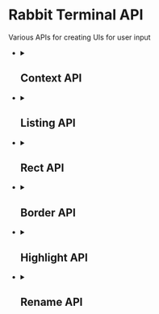 <h1>Rabbit Terminal API</h1>
Various APIs for creating UIs for user input
<ul>
    <li>
        <details>
            <summary><h2>Context API</h2></summary>
            Creates and manages various windows and their associated buffers. This allows for all windows to be closed at once
            when Rabbit is no longer focused, and allows child windows to be closed when the parent window is closed, too.
            <pre lang="lua">local CTX = require("rabbit.term.ctx")</pre>
            <ul>
                <li>
                    <details>
                        <summary>
                            <code>CTX.<b>append</b>(<i>bufnr</i>, <i>winnr</i>, <i>parent?</i>)</code>
                            → <a href="../docs/ui.lua#L13">Rabbit.UI.Workspace</a>
                            <br>
                            Appends a buffer and window to the context. Also binds the <code>WinClosed</code> and <code>BufDelete</code> events.
                        </summary>
                        <ul>
                            <li>
                                <b>Parameters</b><br>
                                <table>
                                    <tr>
                                        <th>param</th>
                                        <th>type</th>
                                        <th>details</th>
                                    </tr>
                                    <tr>
                                        <td>bufnr</td>
                                        <td>integer</td>
                                        <td>Buffer ID</td>
                                    </tr>
                                    <tr>
                                        <td>winnr</td>
                                        <td>integer</td>
                                        <td>Window ID</td>
                                    </tr>
                                    <tr>
                                        <td>parent <sub>?</sub></td>
                                        <td><a href="../docs/ui.lua#L13">Rabbit.UI.Workspace</a></td>
                                        <td>Parent workspace; When the parent is deleted, this workspace will be deleted too</td>
                                    </tr>
                                </table>
                            </li>
                            <li>
                                <b>Returns</b>
                                <table>
                                    <tr>
                                        <td><a href="../docs/ui.lua#L13">Rabbit.UI.Workspace</a></td>
                                        <td>The newly created workspace</td>
                                    </tr>
                                </table>
                            </li>
                        </ul>
                        <br><br>
                    </details>
                </li>
                <li>
                    <details>
                        <summary>
                            <code>CTX.<b>workspace</b>(<i>bufnr</i>, <i>winnr</i>)</code>
                            → <a href="../docs/ui.lua#L13">Rabbit.UI.Workspace</a>
                            <br>
                            Creates a workspace but does not append it to the context.
                        </summary>
                        <ul>
                            <li>
                                <b>Parameters</b><br>
                                <table>
                                    <tr>
                                        <th>param</th>
                                        <th>type</th>
                                        <th>details</th>
                                    </tr>
                                    <tr>
                                        <td>bufnr</td>
                                        <td>integer</td>
                                        <td>Buffer ID</td>
                                    </tr>
                                    <tr>
                                        <td>winnr</td>
                                        <td>integer</td>
                                        <td>Window ID</td>
                                    </tr>
                                </table>
                            </li>
                            <li>
                                <b>Returns</b>
                                <table>
                                    <tr>
                                        <td><a href="../docs/ui.lua#L13">Rabbit.UI.Workspace</a></td>
                                        <td>The newly created workspace</td>
                                    </tr>
                                </table>
                            </li>
                        </ul>
                        <br><br>
                    </details>
                </li>
                <li>
                    <details>
                        <summary>
                            <code>CTX.<b>clear</b>()</code>
                            <br>
                            Clears the context; closes all windows and buffers
                        </summary>
                        <ul>
                            <li><i>Takes no parameters</i></li>
                            <li><i>Doesn't return anything</i></li>
                        </ul>
                        <br><br>
                    </details>
                </li>
                <li>
                    <details>
                        <summary>
                            <code>CTX.<b>close</b>(<i>ws</i>)</code>
                            <br>
                            Closes a window and buffer, and removes it from the context stack
                        </summary>
                        <ul>
                            <li>
                                <b>Parameters</b>
                                <table>
                                    <tr>
                                        <th>param</th>
                                        <th>type</th>
                                        <th>details</th>
                                    </tr>
                                    <tr>
                                        <td>ws</td>
                                        <td><a href="../docs/ui.lua#L13">Rabbit.UI.Workspace</a></td>
                                        <td>Workspace to close</td>
                                    </tr>
                                </table>
                            </li>
                            <li><i>Doesn't return anything</i></li>
                        </ul>
                        <br><br>
                    </details>
                </li>
            </ul>
        </details>
    </li>
    <li>
        <details>
            <summary><h2>Listing API</h2></summary>
            Lists the buffers, files, and collections to the workspace provided by the Context API
            <pre lang="lua">local UIL = require("rabbit.term.listing")</pre>
            <ul>
                <li>
                    <details>
                        <summary>
                            <code>UIL.<b>rect</b>(<i>win</i>, <i>z</i>)</code>
                            → <a href="https://neovim.io/doc/user/api.html#api-win_config">vim.api.keyset.win_config</a>
                            <br>
                            Creates a win_config based on width, hight, position, and split options, as specified in the user's config.
                        </summary>
                        <ul>
                            <li>
                                <b>Parameters</b>
                                <table>
                                    <tr>
                                        <th>param</th>
                                        <th>type</th>
                                        <th>details</th>
                                    </tr>
                                    <tr>
                                        <td>win</td>
                                        <td>integer</td>
                                        <td>Parent window. This is used to make sure Rabbit's workspaces aren't out of bounds.</td>
                                    </tr>
                                    <tr>
                                        <td>z</td>
                                        <td>integer</td>
                                        <td>Z-index</td>
                                    </tr>
                                </table>
                            </li>
                            <li>
                                <b>Returns</b>
                                <table>
                                    <tr>
                                        <td><a href="https://neovim.io/doc/user/api.html#api-win_config">vim.api.keyset.win_config</a></td>
                                        <td>Window config to be passed to <code>vim.api.nvim_open_win</code></td>
                                    </tr>
                                </table>
                            </li>
                            <li>
                                <b>Error handling</b>
                                <ol>
                                    <li>
                                        If the user's <code>opts.spawn.mode</code> is NOT <code>split</code> or <code>float</code>,
                                        it will fall back to <code>fullscreen</code>
                                    </li>
                                    <li>
                                        When the user's <code>opts.spawn.mode</code> is <code>split</code>,
                                        if the split side is not valid, it will fall back to <code>right</code>
                                    </li>
                                    <li>
                                        When the user's <code>opts.spawn.mode</code> is <code>float</code>,
                                        if the float side is not valid, it will fall back to the top-left corner
                                    </li>
                                    <li>Default width is 64</li>
                                    <li>Default height is 24</li>
                                </ol>
                            </li>
                        </ul>
                        <br><br>
                    </details>
                </li>
                <li>
                    <details>
                        <summary>
                            <code>UIL.<b>spawn</b>(<i>plugin</i>)</code><br>
                            Spawns a new listing window
                        </summary>
                        <ul>
                            <li>
                                <b>Parameters</b>
                                <table>
                                    <tr>
                                        <th>param</th>
                                        <th>type</th>
                                        <th>details</th>
                                    </tr>
                                    <tr>
                                        <td rowspan="2">plugin</td>
                                        <td>string</td>
                                        <td>Plugin name to open a listing for</td>
                                    </tr>
                                    <tr>
                                        <td><a href="../docs/plugins.lua#L1">Rabbit.Plugin</a></td>
                                        <td>Plugin object to open a listing for</td>
                                    </tr>
                                </table>
                            </li>
                            <li><i>Doesn't return anything</i></li>
                            <li>
                                <b>Notes</b>
                                <ul>
                                    <li>Immediately calls the `plugin.<b>list</b>` function</li>
                                </ul>
                            </li>
                        </ul>
                        <br><br>
                    </details>
                </li>
                <li>
                    <details>
                        <summary>
                            <code>UIL.<b>draw_border</b>(<i>ws</i>)</code><br>
                            Draws the border for a workspace
                        </summary>
                        <ul>
                            <li>
                                <b>Parameters</b>
                                <table>
                                    <tr>
                                        <th>param</th>
                                        <th>type</th>
                                        <th>details</th>
                                    </tr>
                                    <tr>
                                        <td>ws</td>
                                        <td><a href="../docs/ui.lua#L13">Rabbit.UI.Workspace</a></td>
                                        <td>Workspace to draw the border for</td>
                                    </tr>
                                </table>
                            </li>
                            <li><i>Doesn't return anything</i></li>
                        </ul>
                        <br><br>
                    </details>
                </li>
                <li>
                    <details>
                        <summary>
                            <code>UIL.<b>list</b>(<i>entries</i>)</code>
                            → <a href="../docs/term.lua#L1">Rabbit.Listing.Entry</a>[]
                            <br>
                            Lists entries
                        </summary>
                        <ul>
                            <li>
                                <b>Parameters</b>
                                <table>
                                    <tr>
                                        <th>param</th>
                                        <th>type</th>
                                        <th>details</th>
                                    </tr>
                                    <tr>
                                        <td>entries</td>
                                        <td><a href="../docs/term.lua#L1">Rabbit.Listing.Entry</a>[]</td>
                                        <td>Entries to list</td>
                                    </tr>
                                </table>
                            </li>
                            <li>
                                <b>Returns</b>
                                <table>
                                    <td><a href="../docs/term.lua#L1">Rabbit.Listing.Entry</a></td>
                                    <td>
                                        Entries listed. It returns this so you can save the entries and
                                        list them in a single line, eg `local entries = UIL.list(plugin.list())`
                                    </td>
                                </table>
                            </li>
                        </ul>
                        <br><br>
                    </details>
                </li>
                <li>
                    <details>
                        <summary>
                            <code>UIL.<b>close</b>()</code>
                            <br>
                            Closes the listing and returns the user to the previously opened window and buffer
                        </summary>
                        <ul>
                            <li><i>Takes no parameters</i></li>
                            <li><i>Doesn't return anything</i></li>
                        </ul>
                        <br><br>
                    </details>
                </li>
                <li>
                    <details>
                        <summary>
                            <code>UIL.<b>workspace</b>()</code>
                            → <a href="../docs/ui.lua#L13">Rabbit.UI.Workspace</a>[2]
                            <br>
                            Returns the existing foreground and background workspaces, should you want
                            to manipulate them directly
                        </summary>
                        <ul>
                            <li><i>Takes no parameters</i></li>
                            <li>
                                <b>Returns</b>
                                <table>
                                    <tr>
                                        <th>idx</th>
                                        <th>type</th>
                                        <th>description</th>
                                    </tr>
                                    <tr>
                                        <td>1</td>
                                        <td><a href="../docs/ui.lua#L13">Rabbit.UI.Workspace</a></td>
                                        <td>Background workspace, consisting of the border and legend</td>
                                    </tr>
                                    <tr>
                                        <td>2</td>
                                        <td><a href="../docs/ui.lua#L13">Rabbit.UI.Workspace</a></td>
                                        <td>Foreground workspace, consisting of the listing</td>
                                    </tr>
                                </table>
                            </li>
                        </ul>
                        <br><br>
                    </details>
                </li>
                <li>
                    <details>
                        <summary>
                            <code>UIL.<b>apply_actions</b>()</code><br>
                            Applies the curreny entry's actions to the foreground buffer, and writes
                            the legend at the bottom of the background buffer
                        </summary>
                        <ul>
                            <li><i>Takes no parameters</i></li>
                            <li><i>Doesn't return anything</i></li>
                            <li>
                                <b>Notes</b>
                                <ul>
                                    <li>This also unsets any previously set actions</li>
                                    <li>Currently, only keymaps in normal mode are supported</li>
                                </ul>
                            </li>
                        </ul>
                        <br><br>
                    </details>
                </li>
            </ul>
        </details>
    </li>
    <li>
        <details>
            <summary><h2>Rect API</h2></summary>
            Bounding client rects
            <pre lang="lua">local RECT = require("rabbit.term.rect")</pre>
            <ul>
                <li>
                    <details>
                        <summary>
                            <code>RECT.<b>calc</b>(<i>rect</i>, <i>win</i>)</code>
                            → <a href="../docs/ui.lua#L1">Rabbit.UI.Rect</a>
                            <br>
                            Creates a rect and trims to fit inside the window
                        </summary>
                        <ul>
                            <li>
                                <b>Parameters</b>
                                <table>
                                    <tr>
                                        <th>param</th>
                                        <th>type</th>
                                        <th>details</th>
                                    </tr>
                                 <tr>
                                        <td>rect</td>
                                        <td><a href="../docs/ui.lua#L1">Rabbit.UI.Rect</a></td>
                                        <td>Initial bounding rect, with X, Y, width and height</td>
                                    </tr>
                                    <tr>
                                        <td>win</td>
                                        <td>integer</td>
                                        <td>Window ID to make sure the rect is in bounds. If not, it will be trimmed to fit.</td>
                                    </tr>
                                </table>
                            </li>
                            <li>
                                <b>Returns</b>
                                <table>
                                    <tr>
                                        <td><a href="../docs/ui.lua#L1">Rabbit.UI.Rect</a></td>
                                        <td>Trimmed rect</td>
                                    </tr>
                                </table>
                            </li>
                        </ul>
                        <br><br>
                    </details>
                </li>
                <li>
                    <details>
                        <summary>
                            <code>RECT.<b>win</b>(<i>rect</i>)</code>
                            → <a href="https://neovim.io/doc/user/api.html#api-win_config">vim.api.keyset.win_config</a>
                            <br>
                            Generates the win_config to be passed to <code>vim.api.nvim_open_win</code>
                        </summary>
                        <ul>
                            <li>
                                <b>Parameters</b>
                                <table>
                                    <tr>
                                        <th>param</th>
                                        <th>type</th>
                                        <th>details</th>
                                    </tr>
                                    <tr>
                                        <td>rect</td>
                                        <td><a href="../docs/ui.lua#L1">Rabbit.UI.Rect</a></td>
                                        <td>Final bounding rect, with X, Y, width, height, and z-index</td>
                                    </tr>
                                </table>
                            </li>
                            <li>
                                <b>Returns</b>
                                <table>
                                    <tr>
                                        <td><a href="https://neovim.io/doc/user/api.html#api-win_config">vim.api.keyset.win_config</a></td>
                                        <td>Window config to be passed to <code>vim.api.nvim_open_win</code></td>
                                    </tr>
                                </table>
                            </li>
                        </ul>
                        <br><br>
                    </details>
                </li>
            </ul>
        </details>
    </li>
    <li>
        <details>
            <summary><h2>Border API</h2></summary>
            Allows the user to create custom borders
            <pre lang="lua">local BOX = require("rabbit.term.border")</pre>
            <ul>
                <li>
                    <details>
                        <summary>
                            <code>BOX.<b>expand</b>(<i>border_str</i>)</code>
                            → <a href="../docs/border.lua#L1">Rabbit.Term.Border.Box</a>
                            <br>
                            Expands a border string (<code>╭╮╰╯─│┃</code>) to a full <a href="../docs/border.lua#L1">Rabbit.Term.Border.Box</a>
                        </summary>
                        <ul>
                            <li>
                                <b>Parameters</b>
                                <table>
                                    <tr>
                                        <th>param</th>
                                        <th>type</th>
                                        <th>details</th>
                                    </tr>
                                    <tr>
                                        <td>border_str</td>
                                        <td>string</td>
                                        <td>Border string<br>[top left, top right, bottom left, bottom right, horizontal, vertical, scrollbar]</td>
                                    </tr>
                                </table>
                            </li>
                            <li>
                                <b>Returns</b>
                                <table>
                                    <tr>
                                        <td><a href="../docs/border.lua#L1">Rabbit.Term.Border.Box</a></td>
                                        <td>Border object</td>
                                    </tr>
                                </table>
                            </li>
                            <li>
                                <b>Error Handling</b>
                                <ol>
                                    <li>Everything is cast to a string</li>
                                    <li>If the string is too short, the associated part is an empty string</li>
                                </ol>
                            </li>
                        </ul>
                        <br><br>
                    </details>
                </li>
                <li>
                    <details>
                        <summary>
                            <code>BOX.<b>flag</b>(<i>kwargs</i>)</code>
                            → string
                            <br>
                            Creates a border string based on a few parameters
                        </summary>
                        <ul>
                            <li>
                                <b>Parameters</b>
                                <table>
                                    <tr>
                                        <th>param</th>
                                        <th>type</th>
                                        <th>details</th>
                                    </tr>
                                    <tr>
                                        <td>kwargs</td>
                                        <td><a href="../docs/border.lua#L37">Rabbit.Term.Border.Custom.Kwargs</a></td>
                                        <td>Table of border flags, including weight, corner style, and stroke style</td>
                                    </tr>
                                </table>
                            </li>
                            <li>
                                <b>Returns</b>
                                <table>
                                    <tr>
                                        <td>string</td>
                                        <td>Border string (<code>╭╮╰╯─│</code>)<br><i>*this does not include the scrollbar character</i></td>
                                    </tr>
                                </table>
                            </li>
                            <li>
                                <b>Throws</b>
                                <table>
                                    <tr>
                                        <td>Invalid border parameters</td>
                                        <td>If you somehow managed to bypass all the failsafes</td>
                                    </tr>
                                </table>
                            </li>
                            <li>
                                <b>Error Handling</b>
                                <ol>
                                    <li>If the weight is NOT <code>bold</code> or <code>double</code>, it will fall back to <code>thin</code></li>
                                    <li>If the weight is NOT <code>thin</code>, the corner style will be set to <code>square</code></li>
                                    <li>If the weight is <code>double</code>, the stroke style will be set to <code>double</code></li>
                                    <li>If the stroke style is not <code>dash</code>, <code>dot</code>, or <code>double</code>, it will fall back to <code>sold</code></li>
                                    <li>If the corner is NOT <code>round</code>, it will fall back to <code>square</code></li>
                                    <li>If you somehow passed these checks, it will throw an error (above)</li>
                                </ol>
                            </li>
                            <li>
                                <b>Note</b><br>
                                It is recommended to use <code>BOX.custom</code> instead of this function because it also accepts
                                <a href="../docs/border.lua#L43">Rabbit.Term.Border.Custom.Positional</a> (this is the helper function)
                            </li>
                        </ul>
                        <br><br>
                    </details>
                </li>
                <li>
                    <details>
                        <summary>
                            <code>BOX.<b>custom</b>(<i>kwargs</i>)</code>
                            → <a href="../docs/border.lua#L1">Rabbit.Term.Border.Box</a>
                            <br>
                            Creates a custom border, but also parses the scrollbar kwargs
                        </summary>
                        <ul>
                            <li>
                                <b>Parameters</b>
                                <table>
                                    <tr>
                                        <th>param</th>
                                        <th>type</th>
                                        <th>details</th>
                                    </tr>
                                    <tr>
                                        <td rowspan="2">kwargs</td>
                                        <td><a href="../docs/border.lua#L37">Rabbit.Term.Border.Custom.Kwargs</a></td>
                                        <td>Table of border flags, including weight, corner style, and stroke style</td>
                                    </tr>
                                    <tr>
                                        <td><a href="../docs/border.lua#L43">Rabbit.Term.Border.Custom.Positional</a></td>
                                        <td>
                                            Like the Kwargs, but you don't need the keys.<br>
                                            [ corner, weight, stroke, [ scrollbar weight, scrollbar stroke ] ]
                                        </td>
                                    </tr>
                                </table>
                            </li>
                            <li>
                                <b>Returns</b>
                                <table>
                                    <tr>
                                        <td><a href="../docs/border.lua#L1">Rabbit.Term.Border.Box</a></td>
                                        <td>Border object</td>
                                    </tr>
                                </table>
                            </li>
                            <li>
                                <b>Error Handling</b>
                                <ol>
                                    <li>If any field is nil, it will be reset to the default</li>
                                </ol>
                            </li>
                        </ul>
                        <br><br>
                    </details>
                </li>
                <li>
                    <details>
                        <summary>
                            <code>BOX.<b>normalize</b>(<i>border</i>)</code>
                            → <a href="../docs/border.lua#L1">Rabbit.Term.Border.Box</a>
                            <br>
                            Normalizes a border object. Accepts all types of borders
                        </summary>
                        <ul>
                            <li>
                                <b>Parameters</b>
                                <table>
                                    <tr>
                                        <th>param</th>
                                        <th>type</th>
                                        <th>details</th>
                                    </tr>
                                    <tr>
                                        <td rowspan="4">border</td>
                                        <td><a href="../docs/border.lua#L1">Rabbit.Term.Border.Box</a></td>
                                        <td>Border object. This is returned unchanged</td>
                                    </tr>
                                    <tr>
                                        <td>string</td>
                                        <td>Border string (<code>╭╮╰╯─│</code>). This is passed to <code>BOX.expand</code></td>
                                    </tr>
                                    <tr>
                                        <td><a href="../docs/border.lua#L37">Rabbit.Term.Border.Custom.Kwargs</a></td>
                                        <td>Table of border flags. This is passed to <code>BOX.custom</code></td>
                                    </tr>
                                    <tr>
                                        <td><a href="../docs/border.lua#L43">Rabbit.Term.Border.Custom.Positional</a></td>
                                        <td>
                                            Like the Kwargs, but you don't need the keys. This is passed to <code>BOX.custom</code>
                                        </td>
                                    </tr>
                                </table>
                            </li>
                            <li>
                                <b>Returns</b>
                                <table>
                                    <tr>
                                        <td><a href="../docs/border.lua#L1">Rabbit.Term.Border.Box</a></td>
                                        <td>Border object</td>
                                    </tr>
                                </table>
                            </li>
                            <li>
                                <b>Throws</b>
                                <table>
                                    <tr>
                                        <td>Expected string or table, got [...]</td>
                                        <td>The provided <code>border</code> is not a valid border object</td>
                                    </tr>
                                </table>
                            </li>
                        </ul>
                        <br><br>
                    </details>
                </li>
            </ul>
        </details>
    </li>
    <li>
        <details>
            <summary><h2>Highlight API</h2></summary>
            Manages highlight groups and the like
            <pre lang="lua">local HL = require("rabbit.term.highlight")</pre>
            <ul>
                <li>
                    <details>
                        <summary>
                            <code>HL.<b>gen_group</b>(<i>color</i>, <i>key?</i>)</code>
                            → <a href="https://github.com/neovim/neovim/blob/master/runtime/lua/vim/_meta/api_keysets.lua#L145">vim.api.keyset.highlight</a>
                            <br>
                            Creates a highlight group
                        </summary>
                        <ul>
                            <li>
                                <b>Parameters</b>
                                <table>
                                    <tr>
                                        <th>param</th>
                                        <th>type</th>
                                        <th>details</th>
                                    </tr>
                                    <tr>
                                        <td rowspan="2">color</td>
                                        <td>string</td>
                                        <td>Hex color or built-in color</td>
                                    </tr>
                                    <tr>
                                        <td><a href="https://github.com/neovim/neovim/blob/master/runtime/lua/vim/_meta/api_keysets.lua#L145">vim.api.keyset.highlight</td>
                                        <td>
                                            Highlight group. Any values starting with `:` will have the corresponding value pulled from that
                                            highlight group. eg `{ fg = ":Normal" }` will use the foreground color of the `Normal` highlight group.
                                        </td>
                                    </tr>
                                    <tr>
                                        <td>key <sub>?</sub></td>
                                        <td>string</td>
                                        <td>Eg `fg` or `bg`. Highlight key should <i>color</i> be a string</td>
                                    </tr>
                                </table>
                            </li>
                            <li>
                                <b>Returns</b>
                                <table>
                                    <tr>
                                        <td><a href="https://github.com/neovim/neovim/blob/master/runtime/lua/vim/_meta/api_keysets.lua#L145">vim.api.keyset.highlight</a></td>
                                        <td>Highlight group</td>
                                    </tr>
                                </table>
                            </li>
                        </ul>
                        <br><br>
                    </details>
                </li>
                <li>
                    <details>
                        <summary>
                            <code>HL.<b>apply</b>()</code><br>
                            Applies all highlight groups according to the user's configuration
                        </summary>
                        <ul>
                            <li><i>Takes no parameters</i></li>
                            <li><i>Doesn't return anything</i></li>
                        </ul>
                        <br><br>
                    </details>
                </li>
                <li>
                    <details>
                        <summary>
                            <code>HL.<b>nvim_buf_set_line</b>(<i>buf</i>, <i>line</i>, <i>strict</i>, <i>ns</i>, <i>width</i>, <i>lines</i>)</code><br>
                            Prints a line and applies the corresponding highlight groups. Also handles text alignment.
                        </summary>
                        <ul>
                            <li>
                                <b>Parameters</b>
                                <table>
                                    <tr>
                                        <th>param</th>
                                        <th>type</th>
                                        <th>details</th>
                                    </tr>
                                    <tr>
                                        <td>buf</td>
                                        <td>integer</td>
                                        <td>Buffer number</td>
                                    </tr>
                                    <tr>
                                        <td>line</td>
                                        <td>integer</td>
                                        <td>Line number</td>
                                    </tr>
                                    <tr>
                                        <td>strict</td>
                                        <td>boolean</td>
                                        <td>Whether to use strict indexing</td>
                                    </tr>
                                    <tr>
                                        <td>ns</td>
                                        <td>integer</td>
                                        <td>Highlight namespace</td>
                                    </tr>
                                    <tr>
                                        <td>width</td>
                                        <td>integer</td>
                                        <td>Width of the line. Useful for right or center alignment</td>
                                    </tr>
                                    <tr>
                                        <td>lines</td>
                                        <td><a href="./highlight.lua#L121">Rabbit.Term.HlLine</a></td>
                                        <td>Line to print</td>
                                    </tr>
                                </table>
                            </li>
                            <li><i>Doesn't return anything</i></li>
                        </ul>
                        <br><br>
                    </details>
                </li>
            </ul>
        </details>
    </li>
    <li>
        <details>
            <summary><h2>Rename API</h2></summary>
            Helps with renaming entries seamlessly
            <pre lang="lua">local REN = require("rabbit.term.rename")</pre>
            <ul>
                <li>
                    <details>
                        <summary>
                            <code>REN.<b>rename</b>(<i>entry</i>, <i>callback</i>)</code><br>
                            Provides an input window to rename the entry
                        </summary>
                        <ul>
                            <li>
                                <b>Parameters</b>
                                <table>
                                    <tr>
                                        <th>param</th>
                                        <th>type</th>
                                        <th>details</th>
                                    </tr>
                                    <tr>
                                        <td>entry</td>
                                        <td><a href="../docs/term.lua#L1">Rabbit.Term.Entry</a></td>
                                        <td>Entry to rename</td>
                                    </tr>
                                    <tr>
                                        <td>callback</td>
                                        <td>function</td>
                                        <td>Function to call when the user finishes renaming the entry</td>
                                    </tr>
                                </table>
                            </li>
                            <li><i>Doesn't return anything</i></li>
                            <li>
                                <b>Notes</b>
                                <ul>
                                    <li>The callback is automatically called whenever the user leaves Insert mode</li>
                                    <li>The callback is automatically called whenever the user creates a new line (eg presses `&lt;CR>`)</li>
                                    <li>The input window is automatically created and destroyed</li>
                                    <li>The callback is expected to perform all data validation</li>
                                </ul>
                            </li>
                        </ul>
                        <br><br>
                    </details>
                </li>
            </ul>
        </details>
    </li>
</ul>
